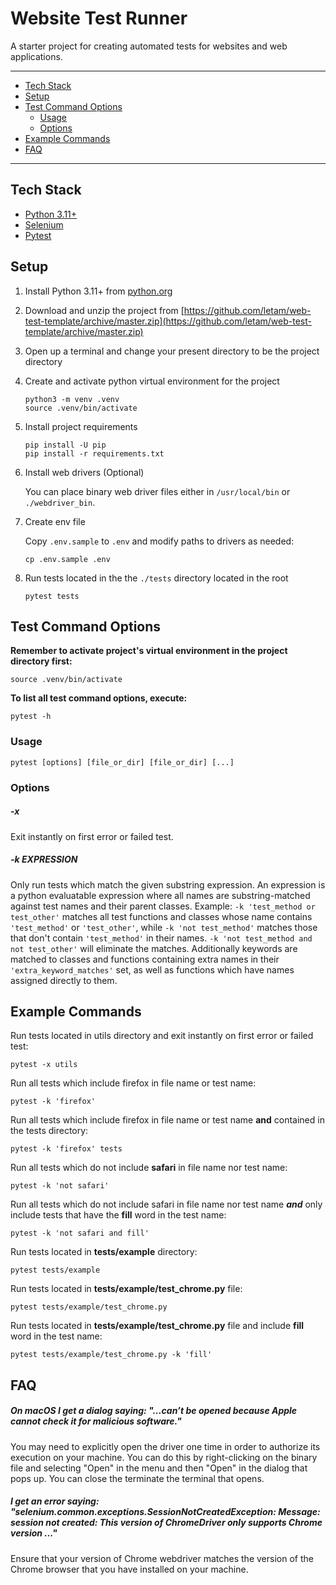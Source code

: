 # Website Test Runner

A starter project for creating automated tests for websites and web applications.

---

<!-- TOC { -->

- [Tech Stack](#tech-stack)
- [Setup](#setup)
- [Test Command Options](#test-command-options)
  - [Usage](#usage)
  - [Options](#options)
- [Example Commands](#example-commands)
- [FAQ](#faq)

<!-- } TOC -->

---

## Tech Stack

- [Python 3.11+](https://www.python.org)
- [Selenium](https://github.com/SeleniumHQ/selenium/)
- [Pytest](https://docs.pytest.org/en/latest/)

## Setup

1. Install Python 3.11+ from [python.org](https://www.python.org)

2. Download and unzip the project from [https://github.com/letam/web-test-template/archive/master.zip](https://github.com/letam/web-test-template/archive/master.zip)

3. Open up a terminal and change your present directory to be the project directory

4. Create and activate python virtual environment for the project

   ```
   python3 -m venv .venv
   source .venv/bin/activate
   ```

5. Install project requirements

   ```
   pip install -U pip
   pip install -r requirements.txt
   ```

6. Install web drivers (Optional)

   You can place binary web driver files either in `/usr/local/bin` or `./webdriver_bin`.

7. Create env file

   Copy `.env.sample` to `.env` and modify paths to drivers as needed:

   ```
   cp .env.sample .env
   ```

8. Run tests located in the the `./tests` directory located in the root
   ```
   pytest tests
   ```

## Test Command Options

**Remember to activate project's virtual environment in the project directory first:**

```
source .venv/bin/activate
```

**To list all test command options, execute:**

```
pytest -h
```

### Usage

```
pytest [options] [file_or_dir] [file_or_dir] [...]
```

### Options

##### -x

Exit instantly on first error or failed test.

##### -k _EXPRESSION_

Only run tests which match the given substring expression. An
expression is a python evaluatable expression where all names
are substring-matched against test names and their parent
classes. Example: `-k 'test_method or test_other'` matches all
test functions and classes whose name contains `'test_method'` or
`'test_other'`, while `-k 'not test_method'` matches those that
don't contain `'test_method'` in their names. `-k 'not test_method
and not test_other'` will eliminate the matches. Additionally
keywords are matched to classes and functions containing extra
names in their `'extra_keyword_matches'` set, as well as functions
which have names assigned directly to them.

## Example Commands

Run tests located in utils directory and exit instantly on first error or failed test:

```
pytest -x utils
```

Run all tests which include firefox in file name or test name:

```
pytest -k 'firefox'
```

Run all tests which include firefox in file name or test name **and** contained in the tests directory:

```
pytest -k 'firefox' tests
```

Run all tests which do not include **safari** in file name nor test name:

```
pytest -k 'not safari'
```

Run all tests which do not include safari in file name nor test name **_and_** only include tests that have the **fill** word in the test name:

```
pytest -k 'not safari and fill'
```

Run tests located in **tests/example** directory:

```
pytest tests/example
```

Run tests located in **tests/example/test_chrome.py** file:

```
pytest tests/example/test_chrome.py
```

Run tests located in **tests/example/test_chrome.py** file and include **fill** word in the test name:

```
pytest tests/example/test_chrome.py -k 'fill'
```

## FAQ

##### On macOS I get a dialog saying: "...can’t be opened because Apple cannot check it for malicious software."

You may need to explicitly open the driver one time in order to authorize its execution on your machine. You can do this by right-clicking on the binary file and selecting "Open" in the menu and then "Open" in the dialog that pops up. You can close the terminate the terminal that opens.

##### I get an error saying: "selenium.common.exceptions.SessionNotCreatedException: Message: session not created: This version of ChromeDriver only supports Chrome version ..."

Ensure that your version of Chrome webdriver matches the version of the Chrome browser that you have installed on your machine.
